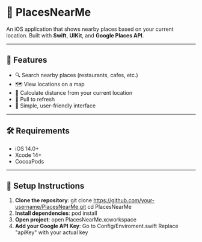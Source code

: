 # 📍 PlacesNearMe

An iOS application that shows nearby places based on your current location. Built with **Swift**, **UIKit**, and **Google Places API**.

---

## 🚀 Features

- 🔍 Search nearby places (restaurants, cafes, etc.)
- 🗺 View locations on a map
- 📏 Calculate distance from your current location
- 🔄 Pull to refresh
- 📱 Simple, user-friendly interface

---

## 🛠 Requirements

- iOS 14.0+
- Xcode 14+
- CocoaPods

---

## 🔧 Setup Instructions

1. **Clone the repository**:
    git clone https://github.com/your-username/PlacesNearMe.git
    cd PlacesNearMe
2. **Install dependencies**:
    pod install
3. **Open project**:
    open PlacesNearMe.xcworkspace
3. **Add your Google API Key**:
    Go to Config/Enviroment.swift
    Replace "apiKey" with your actual key
